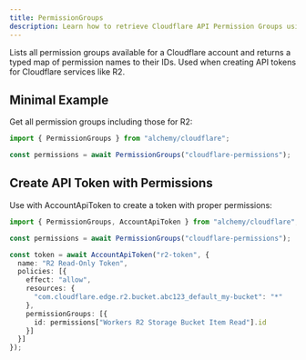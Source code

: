 ```yaml
---
title: PermissionGroups
description: Learn how to retrieve Cloudflare API Permission Groups using Alchemy to help construct API token policies.
---
```



Lists all permission groups available for a Cloudflare account and returns a typed map of permission names to their IDs. Used when creating API tokens for Cloudflare services like R2.

## Minimal Example

Get all permission groups including those for R2:

```ts
import { PermissionGroups } from "alchemy/cloudflare";

const permissions = await PermissionGroups("cloudflare-permissions");
```

## Create API Token with Permissions

Use with AccountApiToken to create a token with proper permissions:

```ts
import { PermissionGroups, AccountApiToken } from "alchemy/cloudflare";

const permissions = await PermissionGroups("cloudflare-permissions");

const token = await AccountApiToken("r2-token", {
  name: "R2 Read-Only Token", 
  policies: [{
    effect: "allow",
    resources: {
      "com.cloudflare.edge.r2.bucket.abc123_default_my-bucket": "*"
    },
    permissionGroups: [{
      id: permissions["Workers R2 Storage Bucket Item Read"].id
    }]
  }]
});
```
